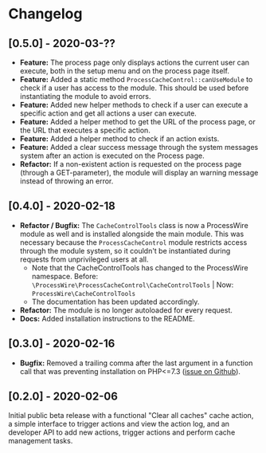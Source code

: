 # Changelog

## [0.5.0] - 2020-03-??

- **Feature:** The process page only displays actions the current user can execute, both in the setup menu and on the process page itself.
- **Feature:** Added a static method `ProcessCacheControl::canUseModule` to check if a user has access to the module. This should be used before instantiating the module to avoid errors.
- **Feature:** Added new helper methods to check if a user can execute a specific action and get all actions a user can execute.
- **Feature:** Added a helper method to get the URL of the process page, or the URL that executes a specific action.
- **Feature:** Added a helper method to check if an action exists.
- **Feature:** Added a clear success message through the system messages system after an action is executed on the Process page.
- **Refactor:** If a non-existent action is requested on the process page (through a GET-parameter), the module will display an warning message instead of throwing an error.

## [0.4.0] - 2020-02-18

- **Refactor / Bugfix:** The `CacheControlTools` class is now a ProcessWire module as well and is installed alongside the main module. This was necessary because the `ProcessCacheControl` module restricts access through the module system, so it couldn't be instantiated during requests from unprivileged users at all.
    - Note that the CacheControlTools has changed to the ProcessWire namespace. Before: `\ProcessWire\ProcessCacheControl\CacheControlTools` | Now: `ProcessWire\CacheControlTools`
    - The documentation has been updated accordingly.
- **Refactor:** The module is no longer autoloaded for every request.
- **Docs:** Added installation instructions to the README.

## [0.3.0] - 2020-02-16

- **Bugfix:** Removed a trailing comma after the last argument in a function call that was preventing installation on PHP<=7.3 ([issue on Github](https://github.com/MoritzLost/ProcessCacheControl/issues/1)).

## [0.2.0] - 2020-02-06

Initial public beta release with a functional "Clear all caches" cache action, a simple interface to trigger actions and view the action log, and an developer API to add new actions, trigger actions and perform cache management tasks.
